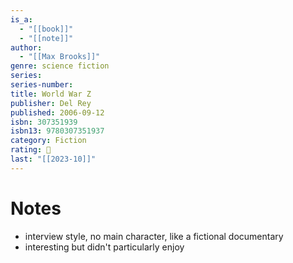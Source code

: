 ```yaml
---
is_a:
  - "[[book]]"
  - "[[note]]"
author:
  - "[[Max Brooks]]"
genre: science fiction
series: 
series-number: 
title: World War Z
publisher: Del Rey
published: 2006-09-12
isbn: 307351939
isbn13: 9780307351937
category: Fiction
rating: 🤞
last: "[[2023-10]]"
---
```

# Notes
- interview style, no main character, like a fictional documentary
- interesting but didn't particularly enjoy
